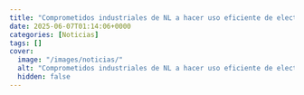 ```yaml
---
title: "Comprometidos industriales de NL a hacer uso eficiente de electricidad"
date: 2025-06-07T01:14:06+0000
categories: [Noticias]
tags: []
cover:
  image: "/images/noticias/"
  alt: "Comprometidos industriales de NL a hacer uso eficiente de electricidad"
  hidden: false
---
```



